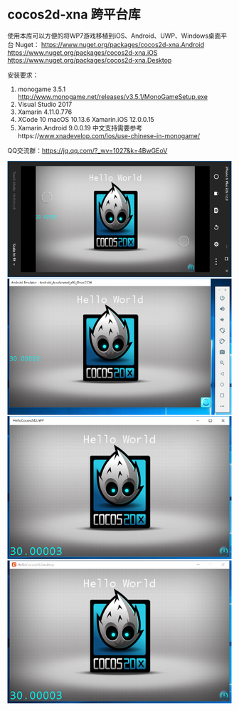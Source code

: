 ﻿# cocos2d-xna 跨平台库
使用本库可以方便的将WP7游戏移植到iOS、Android、UWP、Windows桌面平台
Nuget：
https://www.nuget.org/packages/cocos2d-xna.Android<br>
https://www.nuget.org/packages/cocos2d-xna.iOS<br>
https://www.nuget.org/packages/cocos2d-xna.Desktop<br>

安装要求：
1. monogame 3.5.1 http://www.monogame.net/releases/v3.5.1/MonoGameSetup.exe
2. Visual Studio 2017
3. Xamarin 4.11.0.776
4. XCode 10 macOS 10.13.6 Xamarin.iOS 12.0.0.15
5. Xamarin.Android 9.0.0.19
中文支持需要参考https://www.xnadevelop.com/ios/use-chinese-in-monogame/

QQ交流群：https://jq.qq.com/?_wv=1027&k=4BwGEoV

![image](https://github.com/chengcong/cocos2d-xna/blob/master/screenshots/iOS.png)<br>
![image](https://github.com/chengcong/cocos2d-xna/blob/master/screenshots/Android.png)<br>
![image](https://github.com/chengcong/cocos2d-xna/blob/master/screenshots/UWP.png)<br>
![image](https://github.com/chengcong/cocos2d-xna/blob/master/screenshots/Desktop.png)<br>

